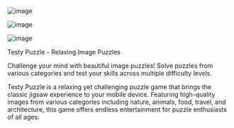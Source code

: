 ![image](https://github.com/user-attachments/assets/85ff104e-a8f6-431d-88e5-f12930200c5b)

![image](https://github.com/user-attachments/assets/2cf2f52b-6c83-40d6-a3a6-90c5b9b8b180)



![image](https://github.com/user-attachments/assets/e34b95ed-1111-447f-b84e-f35dedb5c64a)



Testy Puzzle - Relaxing Image Puzzles

Challenge your mind with beautiful image puzzles! Solve puzzles from various categories and test your skills across multiple difficulty levels.

Testy Puzzle is a relaxing yet challenging puzzle game that brings the classic jigsaw experience to your mobile device. Featuring high-quality images from various categories including nature, animals, food, travel, and architecture, this game offers endless entertainment for puzzle enthusiasts of all ages.



